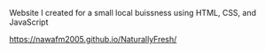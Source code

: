 Website I created for a small local buissness using HTML, CSS, and JavaScript

https://nawafm2005.github.io/NaturallyFresh/
